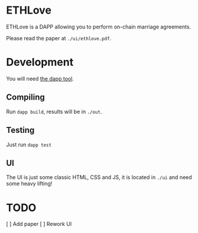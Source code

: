 # ETHLove

ETHLove is a DAPP allowing you to perform on-chain marriage agreements.

Please read the paper at `./ui/ethlove.pdf`.


# Development

You will need [the dapp tool](https://github.com/dapphub/dapp).

## Compiling

Run `dapp build`, results will be in `./out`.

## Testing

Just run `dapp test`

## UI

The UI is just some classic HTML, CSS and JS, it is located in `./ui` and need some heavy lifting!


# TODO

[ ] Add paper
[ ] Rework UI
